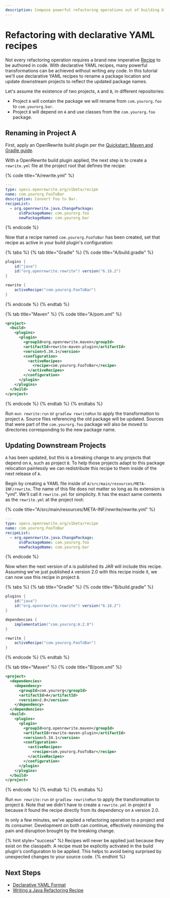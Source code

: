 ```yaml
---
description: Compose powerful refactoring operations out of building blocks
---
```


# Refactoring with declarative YAML recipes

Not every refactoring operation requires a brand new imperative [Recipe](../../concepts-and-explanations/recipes.md) to be authored in code. With declarative YAML recipes, many powerful transformations can be achieved without writing any code. In this tutorial we'll use declarative YAML recipes to rename a package location and update downstream projects to reflect the updated package names.

Let's assume the existence of two projects, `A` and `B`, in different repositories:

* Project `A` will contain the package we will rename from `com.yourorg.foo` to `com.yourorg.bar`.
* Project `B` will depend on `A` and use classes from the `com.yourorg.foo` package.

## Renaming in Project A

First, apply an OpenRewrite build plugin per the [Quickstart: Maven and Gradle guide](../getting-started.md).

With a OpenRewrite build plugin applied, the next step is to create a `rewrite.yml` file at the project root that defines the recipe:

{% code title="A/rewrite.yml" %}
```yaml
---
type: specs.openrewrite.org/v1beta/recipe
name: com.yourorg.FooToBar
description: Convert Foo to Bar.
recipeList:
  - org.openrewrite.java.ChangePackage:
      oldPackageName: com.yourorg.foo
      newPackageName: com.yourorg.bar
```
{% endcode %}

Now that a recipe named `com.yourorg.FooToBar` has been created, set that recipe as active in your build plugin's configuration:

{% tabs %}
{% tab title="Gradle" %}
{% code title="A/build.gradle" %}
```groovy
plugins {
    id("java")
    id("org.openrewrite.rewrite") version("6.16.2")
}

rewrite {
    activeRecipe("com.yourorg.FooToBar")
}
```
{% endcode %}
{% endtab %}

{% tab title="Maven" %}
{% code title="A/pom.xml" %}
```xml
<project>
  <build>
    <plugins>
      <plugin>
        <groupId>org.openrewrite.maven</groupId>
        <artifactId>rewrite-maven-plugin</artifactId>
        <version>5.34.1</version>
        <configuration>
          <activeRecipes>
            <recipe>com.yourorg.FooToBar</recipe>
          </activeRecipes>
        </configuration>
      </plugin>
    </plugins>
  </build>
</project>
```
{% endcode %}
{% endtab %}
{% endtabs %}

Run `mvn rewrite:run` or `gradlew rewriteRun` to apply the transformation to project `A`. Source files referencing the old package will be updated. Sources that were part of the `com.yourorg.foo` package will also be moved to directories corresponding to the new package name.

## Updating Downstream Projects

`A` has been updated, but this is a breaking change to any projects that depend on `A`, such as project `B`. To help those projects adapt to this package relocation painlessly we can redistribute this recipe to them inside of the next release of `A`.

Begin by creating a YAML file inside of `A/src/main/resources/META-INF/rewrite`. The name of this file does not matter so long as its extension is "yml". We'll call it `rewrite.yml` for simplicity. It has the exact same contents as the `rewrite.yml` at the project root:

{% code title="A/src/main/resources/META-INF/rewrite/rewrite.yml" %}
```yaml
---
type: specs.openrewrite.org/v1beta/recipe
name: com.yourorg.FooToBar
recipeList:
  - org.openrewrite.java.ChangePackage:
      oldPackageName: com.yourorg.foo
      newPackageName: com.yourorg.bar
```
{% endcode %}

Now when the next version of `A` is published its JAR will include this recipe. Assuming we've just published `A` version 2.0 with this recipe inside it, we can now use this recipe in project `B`.

{% tabs %}
{% tab title="Gradle" %}
{% code title="B/build.gradle" %}
```groovy
plugins {
    id("java")
    id("org.openrewrite.rewrite") version("6.16.2")
}

dependencies {
    implementation("com.yourorg:A:2.0")
}

rewrite {
    activeRecipe("com.yourorg.FooToBar")
}
```
{% endcode %}
{% endtab %}

{% tab title="Maven" %}
{% code title="B/pom.xml" %}
```xml
<project>
  <dependencies>
    <dependency>
      <groupId>com.yourorg</groupId>
      <artifactId>A</artifactId>
      <version>2.0</version>
    </dependency>
  </dependencies>
  <build>
    <plugins>
      <plugin>
        <groupId>org.openrewrite.maven</groupId>
        <artifactId>rewrite-maven-plugin</artifactId>
        <version>5.34.1</version>
        <configuration>
          <activeRecipes>
            <recipe>com.yourorg.FooToBar</recipe>
          </activeRecipes>
        </configuration>
      </plugin>
    </plugins>
  </build>
</project>
```
{% endcode %}
{% endtab %}
{% endtabs %}

Run `mvn rewrite:run` or `gradlew rewriteRun` to apply the transformation to project `B`. Note that we didn't have to create a `rewrite.yml` in project `B` because it found the recipe directly from its dependency on `A` version 2.0.

In only a few minutes, we've applied a refactoring operation to a project and its consumer. Development on both can continue, effectively minimizing the pain and disruption brought by the breaking change.

{% hint style="success" %}
Recipes will never be applied just because they exist on the classpath. A recipe must be explicitly activated in the build plugin's configuration to be applied. This helps to avoid being surprised by unexpected changes to your source code.
{% endhint %}

## Next Steps

* [Declarative YAML Format](/reference/yaml-format-reference.md)
* [Writing a Java Refactoring Recipe](../../authoring-recipes/writing-a-java-refactoring-recipe.md)
